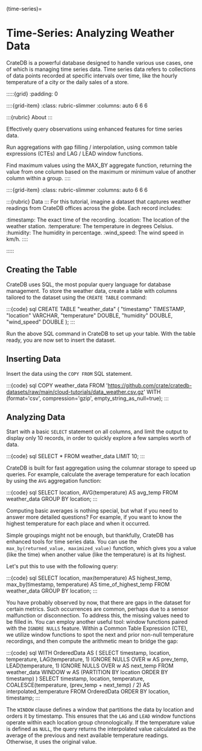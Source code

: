 (time-series)=

# Time-Series: Analyzing Weather Data

CrateDB is a powerful database designed to handle various use cases, one of
which is managing time series data. Time series data refers to collections of
data points recorded at specific intervals over time, like the hourly
temperature of a city or the daily sales of a store.

:::::{grid}
:padding: 0

::::{grid-item}
:class: rubric-slimmer
:columns: auto 6 6 6

:::{rubric} About
:::

Effectively query observations using enhanced features for time series data.

Run aggregations with gap filling / interpolation, using common
table expressions (CTEs) and LAG / LEAD window functions.

Find maximum values using the MAX_BY aggregate function, returning
the value from one column based on the maximum or minimum value of another
column within a group.
::::

::::{grid-item}
:class: rubric-slimmer
:columns: auto 6 6 6

:::{rubric} Data
:::
For this tutorial, imagine a dataset that captures weather
readings from CrateDB offices across the globe. Each record includes:

:timestamp: The exact time of the recording.
:location: The location of the weather station.
:temperature: The temperature in degrees Celsius.
:humidity: The humidity in percentage.
:wind_speed: The wind speed in km/h.
::::

:::::


## Creating the Table

CrateDB uses SQL, the most popular query language for database management. To
store the weather data, create a table with columns tailored to the
dataset using the `CREATE TABLE` command:

:::{code} sql
CREATE TABLE "weather_data" (
    "timestamp" TIMESTAMP,
    "location" VARCHAR,
    "temperature" DOUBLE,
    "humidity" DOUBLE,
    "wind_speed" DOUBLE
);
:::

Run the above SQL command in CrateDB to set up your table. With the table ready,
you are now set to insert the dataset.


## Inserting Data

Insert the data using the `COPY FROM` SQL statement.

:::{code} sql
COPY weather_data
FROM 'https://github.com/crate/cratedb-datasets/raw/main/cloud-tutorials/data_weather.csv.gz'
WITH (format='csv', compression='gzip', empty_string_as_null=true);
:::


## Analyzing Data

Start with a basic `SELECT` statement on all columns, and limit the output to
display only 10 records, in order to quickly explore a few samples worth of data.

:::{code} sql
SELECT *
FROM weather_data
LIMIT 10;
:::

CrateDB is built for fast aggregation using the columnar storage to speed up
queries. For example, calculate the average temperature for each location by using the
`AVG` aggregation function:

:::{code} sql
SELECT location, AVG(temperature) AS avg_temp
FROM weather_data
GROUP BY location;
:::

Computing basic averages is nothing special, but what if you need to answer more detailed
questions? For example, if you want to know the highest temperature for each
place and when it occurred.

Simple groupings might not be enough, but
thankfully, CrateDB has enhanced tools for time series data. You can use the
`max_by(returned_value, maximized_value)` function, which gives you a value (like
the time) when another value (like the temperature) is at its highest.

Let's put this to use with the following query:

:::{code} sql
SELECT location,
       max(temperature) AS highest_temp,
       max_by(timestamp, temperature) AS time_of_highest_temp
FROM weather_data
GROUP BY location;
:::

You have probably observed by now, that there are gaps in the dataset for certain
metrics. Such occurrences are common, perhaps due to a sensor malfunction or
disconnection. To address this, the missing values need to be filled in. You can
employ another useful tool: window functions paired with the `IGNORE NULLS`
feature. Within a Common Table Expression (CTE), we utilize window functions to
spot the next and prior non-null temperature recordings, and then compute the 
arithmetic mean to bridge the gap:

:::{code} sql
WITH OrderedData AS (
    SELECT timestamp,
           location,
           temperature,
           LAG(temperature, 1) IGNORE NULLS OVER w AS prev_temp,
           LEAD(temperature, 1) IGNORE NULLS OVER w AS next_temp
    FROM weather_data
    WINDOW w AS (PARTITION BY location ORDER BY timestamp)
)
SELECT timestamp,
       location,
       temperature,
       COALESCE(temperature, (prev_temp + next_temp) / 2) AS interpolated_temperature
FROM OrderedData
ORDER BY location, timestamp;
:::

The `WINDOW` clause defines a window that partitions the data by location and orders it by timestamp. This ensures that the `LAG` and `LEAD` window functions operate within each location group chronologically. If the temperature value is defined as `NULL`, the query returns the interpolated value calculated as the average of the previous and next available temperature readings. Otherwise, it uses the original value.
